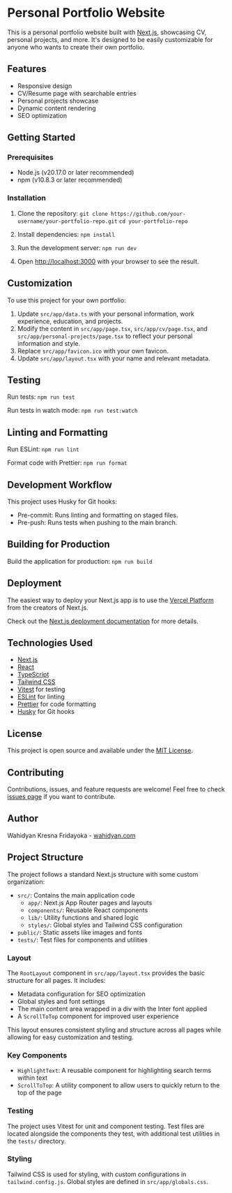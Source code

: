 # Personal Portfolio Website

This is a personal portfolio website built with [Next.js](https://nextjs.org), showcasing CV, personal projects, and more. It's designed to be easily customizable for anyone who wants to create their own portfolio.

## Features

- Responsive design
- CV/Resume page with searchable entries
- Personal projects showcase
- Dynamic content rendering
- SEO optimization

## Getting Started

### Prerequisites

- Node.js (v20.17.0 or later recommended)
- npm (v10.8.3 or later recommended)

### Installation

1. Clone the repository:
   `git clone https://github.com/your-username/your-portfolio-repo.git`
   `cd your-portfolio-repo`

2. Install dependencies:
   `npm install`

3. Run the development server:
   `npm run dev`

4. Open [http://localhost:3000](http://localhost:3000) with your browser to see the result.

## Customization

To use this project for your own portfolio:

1. Update `src/app/data.ts` with your personal information, work experience, education, and projects.
2. Modify the content in `src/app/page.tsx`, `src/app/cv/page.tsx`, and `src/app/personal-projects/page.tsx` to reflect your personal information and style.
3. Replace `src/app/favicon.ico` with your own favicon.
4. Update `src/app/layout.tsx` with your name and relevant metadata.

## Testing

Run tests:
`npm run test`

Run tests in watch mode:
`npm run test:watch`

## Linting and Formatting

Run ESLint:
`npm run lint`

Format code with Prettier:
`npm run format`

## Development Workflow

This project uses Husky for Git hooks:

- Pre-commit: Runs linting and formatting on staged files.
- Pre-push: Runs tests when pushing to the main branch.

## Building for Production

Build the application for production:
`npm run build`

## Deployment

The easiest way to deploy your Next.js app is to use the [Vercel Platform](https://vercel.com/new?utm_medium=default-template&filter=next.js&utm_source=create-next-app&utm_campaign=create-next-app-readme) from the creators of Next.js.

Check out the [Next.js deployment documentation](https://nextjs.org/docs/app/building-your-application/deploying) for more details.

## Technologies Used

- [Next.js](https://nextjs.org/)
- [React](https://reactjs.org/)
- [TypeScript](https://www.typescriptlang.org/)
- [Tailwind CSS](https://tailwindcss.com/)
- [Vitest](https://vitest.dev/) for testing
- [ESLint](https://eslint.org/) for linting
- [Prettier](https://prettier.io/) for code formatting
- [Husky](https://typicode.github.io/husky/) for Git hooks

## License

This project is open source and available under the [MIT License](LICENSE).

## Contributing

Contributions, issues, and feature requests are welcome! Feel free to check [issues page](https://github.com/your-username/your-portfolio-repo/issues) if you want to contribute.

## Author

Wahidyan Kresna Fridayoka - [wahidyan.com](https://wahidyan.com)

## Project Structure

The project follows a standard Next.js structure with some custom organization:

- `src/`: Contains the main application code
  - `app/`: Next.js App Router pages and layouts
  - `components/`: Reusable React components
  - `lib/`: Utility functions and shared logic
  - `styles/`: Global styles and Tailwind CSS configuration
- `public/`: Static assets like images and fonts
- `tests/`: Test files for components and utilities

### Layout

The `RootLayout` component in `src/app/layout.tsx` provides the basic structure for all pages. It includes:

- Metadata configuration for SEO optimization
- Global styles and font settings
- The main content area wrapped in a div with the Inter font applied
- A `ScrollToTop` component for improved user experience

This layout ensures consistent styling and structure across all pages while allowing for easy customization and testing.

### Key Components

- `HighlightText`: A reusable component for highlighting search terms within text
- `ScrollToTop`: A utility component to allow users to quickly return to the top of the page

### Testing

The project uses Vitest for unit and component testing. Test files are located alongside the components they test, with additional test utilities in the `tests/` directory.

### Styling

Tailwind CSS is used for styling, with custom configurations in `tailwind.config.js`. Global styles are defined in `src/app/globals.css`.
